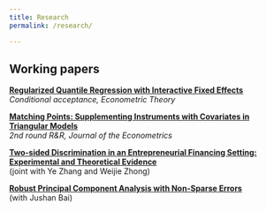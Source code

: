 ```yaml
---
title: Research
permalink: /research/

---
```


## Working papers

**[Regularized Quantile Regression with Interactive Fixed Effects](https://arxiv.org/abs/1911.00166)** <br/>
 *Conditional acceptance, Econometric Theory*  

**[Matching Points: Supplementing Instruments with Covariates in Triangular Models](https://arxiv.org/abs/1904.01159)** <br/>
  *2nd round R&R, Journal of the Econometrics*  

**[Two-sided Discrimination in an Entrepreneurial Financing Setting: Experimental and Theoretical Evidence](https://papers.ssrn.com/sol3/papers.cfm?abstract_id=4065009)** <br/>
  (joint with Ye Zhang and Weijie Zhong)  

**[Robust Principal Component Analysis with Non-Sparse Errors](https://arxiv.org/abs/1902.08735)**  <br/>
  (with Jushan Bai)  
  







 
